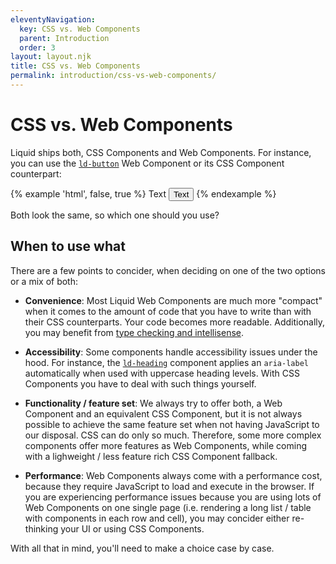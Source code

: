 ```yaml
---
eleventyNavigation:
  key: CSS vs. Web Components
  parent: Introduction
  order: 3
layout: layout.njk
title: CSS vs. Web Components
permalink: introduction/css-vs-web-components/
---
```


# CSS vs. Web Components

Liquid ships both, CSS Components and Web Components. For instance, you can use the [`ld-button`](components/ld-button/) Web Component or its CSS Component counterpart:

{% example 'html', false, true %}
<ld-button>Text</ld-button>
<button class="ld-button">Text</button>
{% endexample %}

Both look the same, so which one should you use?

## When to use what

There are a few points to concider, when deciding on one of the two options or a mix of both:

- **Convenience**: Most Liquid Web Components are much more "compact" when it comes to the amount of code that you have to write than with their CSS counterparts. Your code becomes more readable. Additionally, you may benefit from [type checking and intellisense](introduction/type-checking-and-intellisense/).

- **Accessibility**: Some components handle accessibility issues under the hood. For instance, the [`ld-heading`](components/ld-heading/) component applies an `aria-label` automatically when used with uppercase heading levels. With CSS Components you have to deal with such things yourself.

- **Functionality / feature set**: We always try to offer both, a Web Component and an equivalent CSS Component, but it is not always possible to achieve the same feature set when not having JavaScript to our disposal. CSS can do only so much. Therefore, some more complex components offer more features as Web Components, while coming with a lighweight / less feature rich CSS Component fallback. 

- **Performance**: Web Components always come with a performance cost, because they require JavaScript to load and execute in the browser. If you are experiencing performance issues because you are using lots of Web Components on one single page (i.e. rendering a long list / table with components in each row and cell), you may concider either re-thinking your UI or using CSS Components.

With all that in mind, you'll need to make a choice case by case.

<docs-page-nav prev-href="introduction/getting-started/" next-title="Component assets" next-href="introduction/component-assets/"></docs-page-nav>